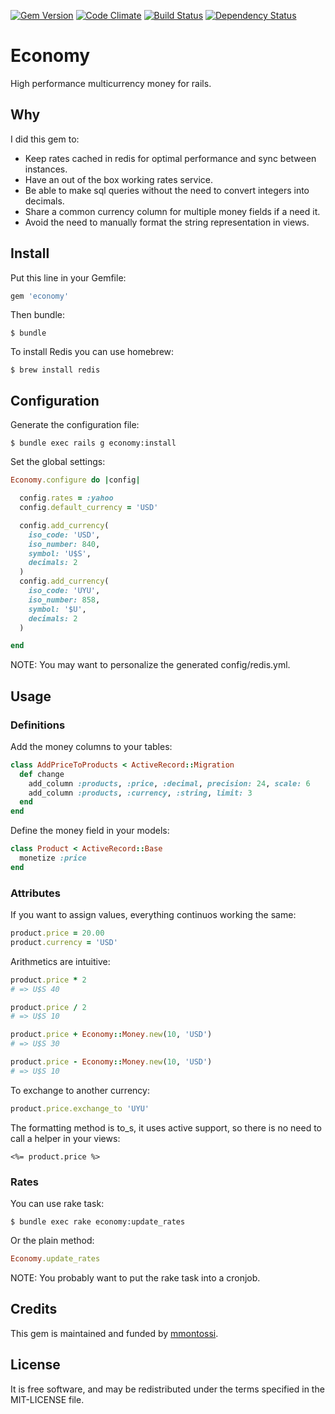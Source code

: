 [![Gem Version](https://badge.fury.io/rb/economy.svg)](http://badge.fury.io/rb/economy)
[![Code Climate](https://codeclimate.com/github/mmontossi/economy/badges/gpa.svg)](https://codeclimate.com/github/mmontossi/economy)
[![Build Status](https://travis-ci.org/mmontossi/economy.svg)](https://travis-ci.org/mmontossi/economy)
[![Dependency Status](https://gemnasium.com/mmontossi/economy.svg)](https://gemnasium.com/mmontossi/economy)

# Economy

High performance multicurrency money for rails.

## Why

I did this gem to:

- Keep rates cached in redis for optimal performance and sync between instances.
- Have an out of the box working rates service.
- Be able to make sql queries without the need to convert integers into decimals.
- Share a common currency column for multiple money fields if a need it.
- Avoid the need to manually format the string representation in views.

## Install

Put this line in your Gemfile:
```ruby
gem 'economy'
```

Then bundle:
```
$ bundle
```

To install Redis you can use homebrew:
```
$ brew install redis
```

## Configuration

Generate the configuration file:
```
$ bundle exec rails g economy:install
```

Set the global settings:
```ruby
Economy.configure do |config|

  config.rates = :yahoo
  config.default_currency = 'USD'

  config.add_currency(
    iso_code: 'USD',
    iso_number: 840,
    symbol: 'U$S',
    decimals: 2
  )
  config.add_currency(
    iso_code: 'UYU',
    iso_number: 858,
    symbol: '$U',
    decimals: 2
  )

end
```

NOTE: You may want to personalize the generated config/redis.yml.

## Usage

### Definitions

Add the money columns to your tables:
```ruby
class AddPriceToProducts < ActiveRecord::Migration
  def change
    add_column :products, :price, :decimal, precision: 24, scale: 6
    add_column :products, :currency, :string, limit: 3
  end
end
```

Define the money field in your models:
```ruby
class Product < ActiveRecord::Base
  monetize :price
end
```

### Attributes

If you want to assign values, everything continuos working the same:
```ruby
product.price = 20.00
product.currency = 'USD'
```

Arithmetics are intuitive:
```ruby
product.price * 2
# => U$S 40

product.price / 2
# => U$S 10

product.price + Economy::Money.new(10, 'USD')
# => U$S 30

product.price - Economy::Money.new(10, 'USD')
# => U$S 10
```

To exchange to another currency:
```ruby
product.price.exchange_to 'UYU'
```

The formatting method is to_s, it uses active support, so there is no need to call a helper in your views:
```erb
<%= product.price %>
```

### Rates

You can use rake task:
```
$ bundle exec rake economy:update_rates
```

Or the plain method:
```ruby
Economy.update_rates
```

NOTE: You probably want to put the rake task into a cronjob.

## Credits

This gem is maintained and funded by [mmontossi](https://github.com/mmontossi).

## License

It is free software, and may be redistributed under the terms specified in the MIT-LICENSE file.
